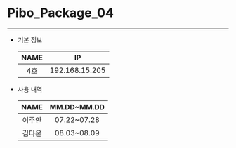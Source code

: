 # Pibo_Package_04
---

* 기본 정보

    |NAME|IP|
    |:---:|:---:|
    |4호|192.168.15.205|


* 사용 내역

    |NAME|MM.DD~MM.DD|
    |:---:|:---:|
    |이주안|07.22~07.28|
    |김다온|08.03~08.09|


    
